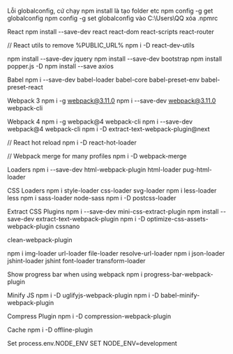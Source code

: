 Lỗi globalconfig, cứ chạy npm install là tạo folder etc
npm config -g get globalconfig
npm config -g set globalconfig
vào C:\Users\QQ xóa .npmrc

React
npm install --save-dev react react-dom react-scripts react-router

// React utils to remove %PUBLIC_URL%
npm i -D react-dev-utils

npm install --save-dev jquery
npm install --save-dev bootstrap
npm install popper.js -D
npm install --save axios

Babel
npm i --save-dev babel-loader babel-core babel-preset-env babel-preset-react

Webpack 3
npm i -g webpack@3.11.0
npm i --save-dev webpack@3.11.0 webpack-cli

Webpack 4
npm i -g webpack@4 webpack-cli
npm i --save-dev webpack@4 webpack-cli
npm i -D extract-text-webpack-plugin@next

// React hot reload
npm i -D react-hot-loader

// Webpack merge for many profiles
npm i -D webpack-merge

Loaders
npm i --save-dev html-webpack-plugin html-loader pug-html-loader

CSS Loaders
npm i style-loader css-loader svg-loader
npm i less-loader less
npm i sass-loader node-sass
npm i -D postcss-loader

Extract CSS Plugins
npm i --save-dev mini-css-extract-plugin
npm install --save-dev extract-text-webpack-plugin
npm i -D optimize-css-assets-webpack-plugin cssnano

clean-webpack-plugin

npm i img-loader url-loader file-loader resolve-url-loader
npm i json-loader jshint-loader jshint font-loader transform-loader

Show progress bar when using webpack
npm i progress-bar-webpack-plugin

Minify JS
npm i -D uglifyjs-webpack-plugin
npm i -D babel-minify-webpack-plugin

Compress Plugin
npm i -D compression-webpack-plugin

Cache
npm i -D offline-plugin

Set process.env.NODE_ENV
SET NODE_ENV=development
